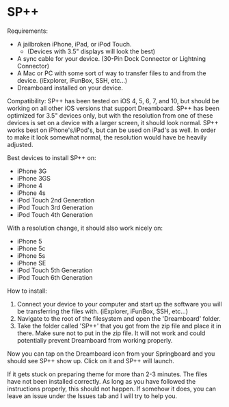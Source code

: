 # SP++

Requirements:
- A jailbroken iPhone, iPad, or iPod Touch.
  - (Devices with 3.5" displays will look the best)
- A sync cable for your device. (30-Pin Dock Connector or Lightning Connector)
- A Mac or PC with some sort of way to transfer files to and from the device. (iExplorer, iFunBox, SSH, etc...)
- Dreamboard installed on your device.


Compatibility: 
SP++ has been tested on iOS 4, 5, 6, 7, and 10, but should be working on all other iOS versions that support Dreamboard.
SP++ has been optimized for 3.5" devices only, but with the resolution from one of these devices is set on a device with a larger screen, it should look normal.
SP++ works best on iPhone's/iPod's, but can be used on iPad's as well.  In order to make it look somewhat normal, the resolution would have be heavily adjusted.

Best devices to install SP++ on:
- iPhone 3G
- iPhone 3GS
- iPhone 4
- iPhone 4s
- iPod Touch 2nd Generation
- iPod Touch 3rd Generation
- iPod Touch 4th Generation

With a resolution change, it should also work nicely on:
- iPhone 5
- iPhone 5c
- iPhone 5s
- iPhone SE
- iPod Touch 5th Generation
- iPod Touch 6th Generation


How to install:
1. Connect your device to your computer and start up the software you will be transferring the files with. (iExplorer, iFunBox, SSH, etc...)
2. Navigate to the root of the filesystem and open the 'Dreamboard' folder.
3. Take the folder called 'SP++' that you got from the zip file and place it in there. Make sure not to put in the zip file. It will not work and could potentially prevent Dreamboard from working properly.



Now you can tap on the Dreamboard icon from your Springboard and you should see SP++ show up.  Click on it and SP++ will launch.

If it gets stuck on preparing theme for more than 2-3 minutes. The files have not been installed correctly. 
As long as you have followed the instructions properly, this should not happen. If somehow it does, you can leave an issue under the Issues tab and I will try to help you.
